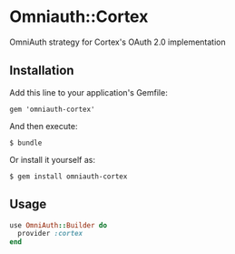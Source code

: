 # Omniauth::Cortex

OmniAuth strategy for Cortex's OAuth 2.0 implementation

## Installation

Add this line to your application's Gemfile:

    gem 'omniauth-cortex'

And then execute:

    $ bundle

Or install it yourself as:

    $ gem install omniauth-cortex

## Usage

```ruby
use OmniAuth::Builder do
  provider :cortex
end
```
